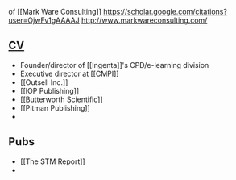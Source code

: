 of [[Mark Ware Consulting]]
https://scholar.google.com/citations?user=OjwFv1gAAAAJ
http://www.markwareconsulting.com/

## [CV](http://www.markwareconsulting.com/wordpress/wp-content/uploads/2013/04/mark-ware-cv2013.pdf)
- Founder/director of [[Ingenta]]'s CPD/e-learning division
- Executive director at [[CMPI]]
- [[Outsell Inc.]]
- [[IOP Publishing]]
- [[Butterworth Scientific]]
- [[Pitman Publishing]]
- 


## Pubs
* [[The STM Report]]
* 